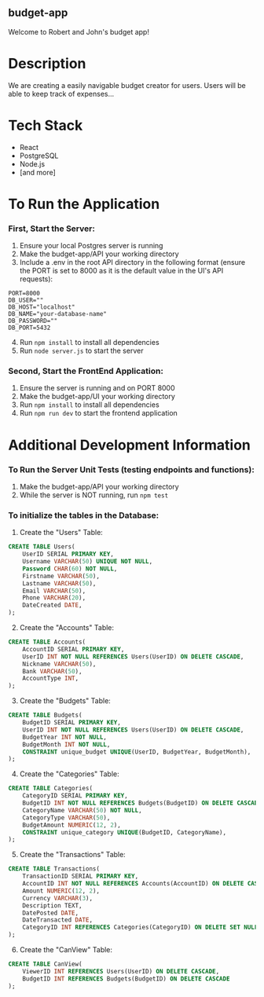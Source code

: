 ## budget-app

Welcome to Robert and John's budget app!

# Description

We are creating a easily navigable budget creator for users. Users will be able to keep track of expenses...

# Tech Stack

-   React
-   PostgreSQL
-   Node.js
-   [and more]

# To Run the Application

### First, Start the Server:

1. Ensure your local Postgres server is running
2. Make the budget-app/API your working directory
3. Include a .env in the root API directory in the following format (ensure the PORT is set to 8000 as it is the default value in the UI's API requests):

```
PORT=8000
DB_USER=""
DB_HOST="localhost"
DB_NAME="your-database-name"
DB_PASSWORD=""
DB_PORT=5432
```

4. Run `npm install` to install all dependencies
5. Run `node server.js` to start the server

### Second, Start the FrontEnd Application:

1. Ensure the server is running and on PORT 8000
2. Make the budget-app/UI your working directory
3. Run `npm install` to install all dependencies
4. Run `npm run dev` to start the frontend application

# Additional Development Information

### To Run the Server Unit Tests (testing endpoints and functions):

1. Make the budget-app/API your working directory
2. While the server is NOT running, run `npm test`

### To initialize the tables in the Database:

1. Create the "Users" Table:

```sql
CREATE TABLE Users(
    UserID SERIAL PRIMARY KEY,
    Username VARCHAR(50) UNIQUE NOT NULL,
    Password CHAR(60) NOT NULL,
    Firstname VARCHAR(50),
    Lastname VARCHAR(50),
	Email VARCHAR(50),
	Phone VARCHAR(20),
	DateCreated DATE,
);
```

2. Create the "Accounts" Table:

```sql
CREATE TABLE Accounts(
	AccountID SERIAL PRIMARY KEY,
	UserID INT NOT NULL REFERENCES Users(UserID) ON DELETE CASCADE,
	Nickname VARCHAR(50),
	Bank VARCHAR(50),
	AccountType INT,
);
```

3. Create the "Budgets" Table:

```sql
CREATE TABLE Budgets(
	BudgetID SERIAL PRIMARY KEY,
	UserID INT NOT NULL REFERENCES Users(UserID) ON DELETE CASCADE,
	BudgetYear INT NOT NULL,
	BudgetMonth INT NOT NULL,
	CONSTRAINT unique_budget UNIQUE(UserID, BudgetYear, BudgetMonth),
);
```

4. Create the "Categories" Table:

```sql
CREATE TABLE Categories(
	CategoryID SERIAL PRIMARY KEY,
	BudgetID INT NOT NULL REFERENCES Budgets(BudgetID) ON DELETE CASCADE,
	CategoryName VARCHAR(50) NOT NULL,
	CategoryType VARCHAR(50),
	BudgetAmount NUMERIC(12, 2),
	CONSTRAINT unique_category UNIQUE(BudgetID, CategoryName),
);
```

5. Create the "Transactions" Table:

```sql
CREATE TABLE Transactions(
	TransactionID SERIAL PRIMARY KEY,
	AccountID INT NOT NULL REFERENCES Accounts(AccountID) ON DELETE CASCADE,
	Amount NUMERIC(12, 2),
	Currency VARCHAR(3),
	Description TEXT,
	DatePosted DATE,
	DateTransacted DATE,
	CategoryID INT REFERENCES Categories(CategoryID) ON DELETE SET NULL,
);
```

6. Create the "CanView" Table:

```sql
CREATE TABLE CanView(
	ViewerID INT REFERENCES Users(UserID) ON DELETE CASCADE,
	BudgetID INT REFERENCES Budgets(BudgetID) ON DELETE CASCADE
);
```
